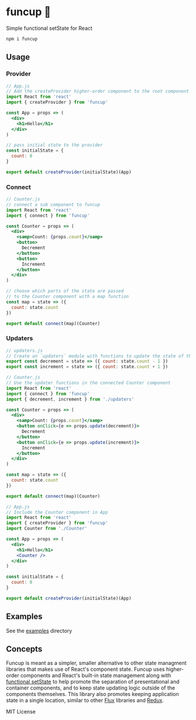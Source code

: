 
# funcup 🍨

Simple functional setState for React

```sh
npm i funcup
```


## Usage

### Provider

```jsx
// App.js
// Add the createProvider higher-order component to the root component of your application
import React from 'react'
import { createProvider } from 'funcup'

const App = props => (
  <div>
    <h1>Hello</h1>
  </div>
)

// pass initial state to the provider
const initialState = {
  count: 0
}

export default createProvider(initialState)(App)
```

### Connect

```jsx
// Counter.js
// connect a sub component to funcup
import React from 'react'
import { connect } from 'funcup'

const Counter = props => (
  <div>
    <samp>Count: {props.count}</samp>
    <button>
      Decrement
    </button>
    <button>
      Increment
    </button>
  </div>
)

// choose which parts of the state are passed
// to the Counter component with a map function
const map = state => ({
  count: state.count
})

export default connect(map)(Counter)
```

### Updaters

```jsx
// updaters.js
// Create an `updaters` module with functions to update the state of the app
export const decrement = state => ({ count: state.count - 1 })
export const increment = state => ({ count: state.count + 1 })
```

```jsx
// Counter.js
// Use the updater functions in the connected Counter component
import React from 'react'
import { connect } from 'funcup'
import { decrement, increment } from './updaters'

const Counter = props => (
  <div>
    <samp>Count: {props.count}</samp>
    <button onClick={e => props.update(decrement)}>
      Decrement
    </button>
    <button onClick={e => props.update(increment)}>
      Increment
    </button>
  </div>
)

const map = state => ({
  count: state.count
})

export default connect(map)(Counter)
```

```jsx
// App.js
// Include the Counter component in App
import React from 'react'
import { createProvider } from 'funcup'
import Counter from './Counter'

const App = props => (
  <div>
    <h1>Hello</h1>
    <Counter />
  </div>
)

const initialState = {
  count: 0
}

export default createProvider(initialState)(App)
```

## Examples

See the [examples](examples) directory

## Concepts

Funcup is meant as a simpler, smaller alternative to other state
managment libraries that makes use of React's component state.
Funcup uses higher-order components and React's built-in state management along with
[functional setState](https://facebook.github.io/react/docs/react-component.html#setstate)
to help promote the separation of presentational and container components,
and to keep state updating logic outside of the components themselves.
This library also promotes keeping application state in a single location,
similar to other [Flux](http://facebook.github.io/flux/) libraries and [Redux](http://redux.js.org/).



MIT License
